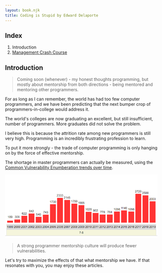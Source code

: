 ```yaml
---
layout: book.njk
title: Coding is Stupid by Edward Delaporte
---
```


## Index

1. Introduction
2. [Management Crash Course](/management_crash_course)

## Introduction

>Coming soon (whenever) - my honest thoughts programming, but mostly about mentorship from both directions - being mentored and mentoring other programmers.

For as long as I can remember, the world has had too few computer programmers, and we have been predicting that the next bumper crop of programmers-in-college would address it. 

The world's colleges are now graduating an excellent, but still insufficient, number of programmers. More graduates did not solve the problem.

I believe this is because the attrition rate among new programmers is still very high. Programming is an incredibly frustrating profession to learn.

To put it more strongly - the trade of computer programming is only hanging on by the force of effective mentorship. 

The shortage in master programmers can actually be measured, using the [Common Vulnerability Enumberation trends over time][1].

![CVE Trend 1999-2019 - A strong programmer mentorship culture will produce fewer vulnerabilities.](/img/book/cve_trend.PNG)

>A strong programmer mentorship culture will produce fewer vulnerabilities. 


[1]: https://www.cvedetails.com/cvss-score-charts.php?fromform=1&vendor_id=&product_id=&startdate=1999-05-03&enddate=2021-05-03

Let's try to maximize the effects of that what mentorship we have. If that resonates with you, you may enjoy these articles.